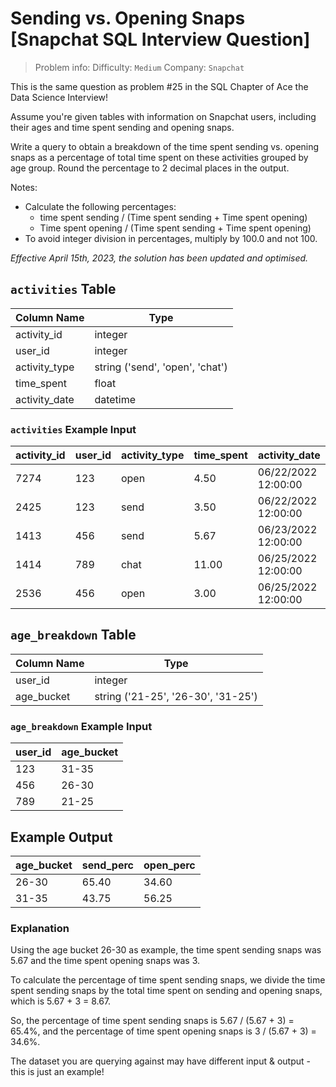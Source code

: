 # Sending vs. Opening Snaps [Snapchat SQL Interview Question]

> Problem info:
> Difficulty: `Medium`
> Company: `Snapchat`

This is the same question as problem #25 in the SQL Chapter of Ace the Data Science Interview!

Assume you're given tables with information on Snapchat users, including their ages and time spent sending and opening snaps.

Write a query to obtain a breakdown of the time spent sending vs. opening snaps as a percentage of total time spent on these activities grouped by age group. Round the percentage to 2 decimal places in the output.

Notes:
- Calculate the following percentages:
    - time spent sending / (Time spent sending + Time spent opening)
    - Time spent opening / (Time spent sending + Time spent opening)
- To avoid integer division in percentages, multiply by 100.0 and not 100.

*Effective April 15th, 2023, the solution has been updated and optimised.*

## `activities` Table

| Column Name | Type |
| --- | --- |
| activity_id | integer |
| user_id | integer |
| activity_type | string ('send', 'open', 'chat') |
| time_spent | float |
| activity_date | datetime |

### `activities` Example Input

| activity_id | user_id | activity_type | time_spent | activity_date |
| --- | --- | --- | --- | --- |
| 7274 | 123 | open | 4.50 | 06/22/2022 12:00:00 |
| 2425 | 123 | send | 3.50 | 06/22/2022 12:00:00 |
| 1413 | 456 | send | 5.67 | 06/23/2022 12:00:00 |
| 1414 | 789 | chat | 11.00 | 06/25/2022 12:00:00 |
| 2536 | 456 | open | 3.00 | 06/25/2022 12:00:00 |

## `age_breakdown` Table

| Column Name | Type |
| --- | --- |
| user_id | integer |
| age_bucket | string ('21-25', '26-30', '31-25') |

### `age_breakdown` Example Input

| user_id | age_bucket |
| --- | --- |
| 123 | 31-35 |
| 456 | 26-30 |
| 789 | 21-25 |

## Example Output

| age_bucket | send_perc | open_perc |
| --- | --- | --- |
| 26-30 | 65.40 | 34.60 |
| 31-35 | 43.75 | 56.25 |

### Explanation

Using the age bucket 26-30 as example, the time spent sending snaps was 5.67 and the time spent opening snaps was 3.

To calculate the percentage of time spent sending snaps, we divide the time spent sending snaps by the total time spent on sending and opening snaps, which is 5.67 + 3 = 8.67.

So, the percentage of time spent sending snaps is 5.67 / (5.67 + 3) = 65.4%, and the percentage of time spent opening snaps is 3 / (5.67 + 3) = 34.6%.

The dataset you are querying against may have different input & output - this is just an example!